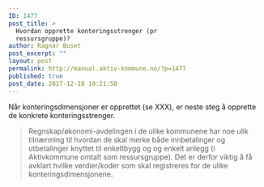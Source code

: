 ```yaml
---
ID: 1477
post_title: >
  Hvordan opprette konteringsstrenger (pr
  ressursgruppe)?
author: Ragnar Buset
post_excerpt: ""
layout: post
permalink: http://manual.aktiv-kommune.no/?p=1477
published: true
post_date: 2017-12-18 10:21:50
---
```

Når konteringsdimensjoner er opprettet (se XXX), er neste steg å opprette de konkrete konteringsstrenger. 

>Regnskap/økonomi-avdelingen i de ulike kommunene har noe ulik tilnærming til hvordan de skal merke både innbetalinger og utbetalinger knyttet til enkeltbygg og og enkelt anlegg (i Aktivkommune omtalt som ressursgruppe). Det er derfor viktig å få avklart hvilke verdier/koder som skal registreres for de ulike konteringsdimensjonene.

##